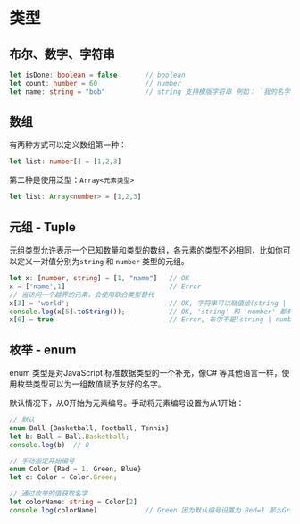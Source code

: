 # 类型

## 布尔、数字、字符串
``` ts
let isDone: boolean = false       // boolean
let count: number = 60            // number
let name: string = "bob"          // string 支持模版字符串 例如： `我的名字叫${name}`
```
## 数组

有两种方式可以定义数组第一种：
``` ts
let list: number[] = [1,2,3] 
```
第二种是使用泛型：`Array<元素类型>`
``` ts 
let list: Array<number> = [1,2,3]
```

## 元组 - Tuple

元组类型允许表示一个已知数量和类型的数组，各元素的类型不必相同，比如你可以定义一对值分别为`string` 和 `number` 类型的元组。
``` ts
let x: [number, string] = [1, "name"]   // OK     
x = ['name',1]                          // Error 
// 当访问一个越界的元素，会使用联合类型替代
x[3] = 'world';                         // OK, 字符串可以赋值给(string | number)类型
console.log(x[5].toString());           // OK, 'string' 和 'number' 都有 toString
x[6] = true                             // Error, 布尔不是(string | number)类型
```

## 枚举 - enum
enum 类型是对JavaScript 标准数据类型的一个补充，像C# 等其他语言一样，使用枚举类型可以为一组数值赋予友好的名字。 

默认情况下，从0开始为元素编号。手动将元素编号设置为从1开始： 
``` ts
// 默认
enum Ball {Basketball, Football, Tennis}
let b: Ball = Ball.Basketball;
console.log(b)  // 0 

// 手动指定开始编号
enum Color {Red = 1, Green, Blue}
let c: Color = Color.Green;

// 通过枚举的值获取名字
let colorName: string = Color[2]
console.log(colorName)            // Green 因为默认编号设置为 Red=1 那么Green没有指定，所以默认为2
```


